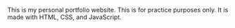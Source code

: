 This is my personal portfolio website. This is for practice purposes only. It is made with HTML, CSS, and JavaScript.

